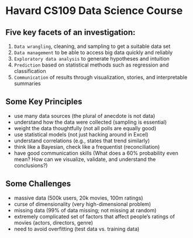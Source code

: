 # Havard CS109 Data Science Course

## Five key facets of an investigation:

1. `Data wrangling`, cleaning, and sampling to get a suitable data set
2. `Data management` to be able to access big data quickly and reliably
3. `Exploratory data analysis` to generate hypotheses and intuition
4. `Prediction` based on statistical methods such as regression and classification
5. `Communication` of results through visualization, stories, and interpretable summaries

## Some Key Principles

* use many data sources (the plural of anecdote is not data)
* understand how the data were collected (sampling is essential)
* weight the data thoughtfully (not all polls are equally good)
* use statistical models (not just hacking around in Excel)
* understand correlations (e.g., states that trend similarly)
* think like a Bayesian, check like a frequentist (reconciliation)
* have good communication skills (What does a 60% probability even mean? How can we visualize, validate, and understand the conclusions?)

## Some Challenges

* massive data (500k users, 20k movies, 100m ratings)
* curse of dimensionality (very high-dimensional problem)
* missing data (99% of data missing; not missing at random)
* extremely complicated set of factors that affect people’s ratings of movies (actors, directors, genre)
* need to avoid overfitting (test data vs. training data)
